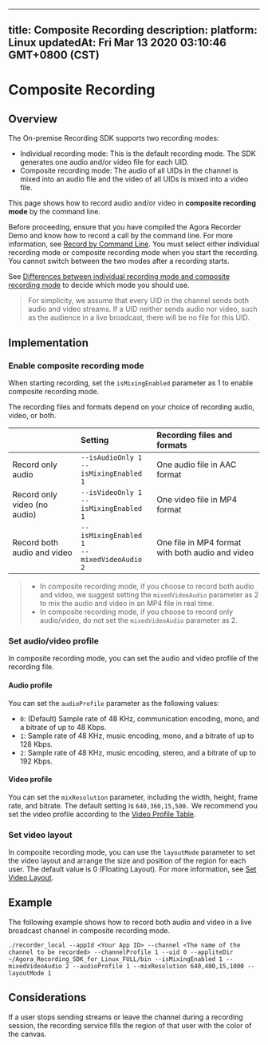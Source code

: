 
---
title: Composite Recording
description: 
platform: Linux
updatedAt: Fri Mar 13 2020 03:10:46 GMT+0800 (CST)
---
# Composite Recording
## Overview

The On-premise Recording SDK supports two recording modes:

- Individual recording mode: This is the default recording mode. The SDK generates one audio and/or video file for each UID. 
- Composite recording mode: The audio of all UIDs in the channel is mixed into an audio file and the video of all UIDs is mixed into a video file. 

This page shows how to record audio and/or video in **composite recording mode** by the command line.

Before proceeding, ensure that you have compiled the Agora Recorder Demo and know how to record a call by the command line. For more information, see [Record by Command Line](https://docs-preview.agoralab.co/en/Recording/recording_cmd_cpp). You must select either individual recording mode or composite recording mode when you start the recording. You cannot switch between the two modes after a recording starts. 

See [Differences between individual recording mode and composite recording mode](https://docs.agora.io/en/faq/recording_mode) to decide which mode you should use.

> For simplicity, we assume that every UID in the channel sends both audio and video streams. If a UID neither sends audio nor video, such as the audience in a live broadcast, there will be no file for this UID.

## Implementation

### Enable composite recording mode

When starting recording, set the `isMixingEnabled` parameter as 1 to enable composite recording mode. 

The recording files and formats depend on your choice of recording audio, video, or both.

|                              | Setting                                   | Recording files and formats                      |
| :--------------------------- | :---------------------------------------- | :----------------------------------------------- |
| Record only audio            | `--isAudioOnly 1`<br> `--isMixingEnabled 1`     | One audio file in AAC format                     |
| Record only video (no audio) | `--isVideoOnly 1` <br>`--isMixingEnabled 1`     | One video file in MP4 format                     |
| Record both audio and video  | `--isMixingEnabled 1` <br>`--mixedVideoAudio 2` | One file in MP4 format with both audio and video |

> - In composite recording mode, if you choose to record both audio and video, we suggest setting the  `mixedVideoAudio` parameter as 2 to mix the audio and video in an MP4 file in real time.
> - In composite recording mode, if you choose to record only audio/video, do not set the  `mixedVideoAudio` parameter as 2. 

### Set audio/video profile

In composite recording mode, you can set the audio and video profile of the recording file.

#### Audio profile

You can set the `audioProfile` parameter as the following values:

- `0`: (Default) Sample rate of 48 KHz, communication encoding, mono, and a bitrate of up to 48 Kbps.
- `1`: Sample rate of 48 KHz, music encoding, mono, and a bitrate of up to 128 Kbps.
- `2`: Sample rate of 48 KHz, music encoding, stereo, and a bitrate of up to 192 Kbps.

#### Video profile

You can set the `mixResolution` parameter, including the width, height, frame rate, and bitrate. The default setting is `640,360,15,500.` We recommend you set the video profile according to the [Video Profile Table](https://docs.agora.io/en/faq/recording_video_profile).

### Set video layout

In composite recording mode, you can use the `layoutMode` parameter to set the video layout and arrange the size and position of the region for each user. The default value is 0 (Floating Layout). For more information, see [Set Video Layout](../../en/Recording/recording_layout_guide.md).

## Example

The following example shows how to record both audio and video in a live broadcast channel in composite recording mode. 

```
./recorder_local --appId <Your App ID> --channel <The name of the channel to be recorded> --channelProfile 1 --uid 0 --appliteDir ~/Agora_Recording_SDK_for_Linux_FULL/bin --isMixingEnabled 1 --mixedVideoAudio 2 --audioProfile 1 --mixResolution 640,480,15,1000 --layoutMode 1
```

## Considerations

If a user stops sending streams or leave the channel during a recording session, the recording service fills the region of that user with the color of the canvas.
